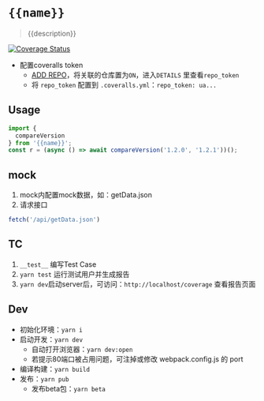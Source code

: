 # `{{name}}`

> {{description}}

[![Coverage Status](https://coveralls.io/repos/github/lamovv/foo/badge.svg?branch=master)](https://coveralls.io/github/lamovv/foo?branch=master)

- 配置coveralls token
  - [ADD REPO](https://coveralls.io/repos/new)，将关联的仓库置为`ON`，进入`DETAILS` 里查看`repo_token`
  - 将 `repo_token` 配置到 `.coveralls.yml`：`repo_token: ua...`
  
## Usage

```js
import {
  compareVersion
} from '{{name}}';
const r = (async () => await compareVersion('1.2.0', '1.2.1'))();
```

## mock
1. mock内配置mock数据，如：getData.json
2. 请求接口

```js
fetch('/api/getData.json')
```

## TC
1. `__test__` 编写Test Case
2. `yarn test` 运行测试用户并生成报告
3. `yarn dev`启动server后，可访问：`http://localhost/coverage` 查看报告页面

## Dev
- 初始化环境：`yarn i`
- 启动开发：`yarn dev`
  - 自动打开浏览器：`yarn dev:open`
  - 若提示80端口被占用问题，可注掉或修改 webpack.config.js 的 port
- 编译构建：`yarn build`
- 发布：`yarn pub`
  - 发布beta包：`yarn beta`